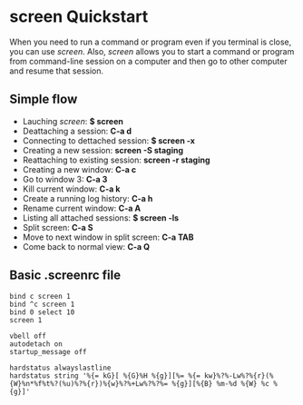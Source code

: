screen Quickstart
==================

When you need to run a command or program even if you terminal is close, you can use *screen*. Also,
*screen* allows you to start a command or program from command-line session on a computer and then go to other
computer and resume that session.

## Simple flow

* Lauching *screen*: **$ screen**
* Deattaching a session: **C-a d**
* Connecting to dettached session: **$ screen -x**
* Creating a new session: **screen -S staging**
* Reattaching to existing session: **screen -r staging**
* Creating a new window: **C-a c**
* Go to window 3: **C-a 3**
* Kill current window: **C-a k**
* Create a running log history: **C-a h**
* Rename current window: **C-a A**
* Listing all attached sessions: **$ screen -ls**
* Split screen: **C-a S**
* Move to next window in split screen: **C-a TAB**
* Come back to normal view: **C-a Q**

## Basic .screenrc file

	bind c screen 1
	bind ^c screen 1
	bind 0 select 10
	screen 1

	vbell off
	autodetach on
	startup_message off

	hardstatus alwayslastline
	hardstatus string '%{= kG}[ %{G}%H %{g}][%= %{= kw}%?%-Lw%?%{r}(%{W}%n*%f%t%?(%u)%?%{r})%{w}%?%+Lw%?%?%= %{g}][%{B} %m-%d %{W} %c %{g}]'
